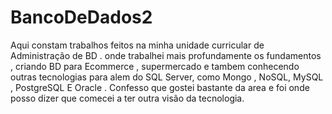 # BancoDeDados2
 Aqui constam trabalhos feitos na minha unidade curricular de Administração de BD . onde trabalhei mais profundamente os fundamentos , criando BD para Ecommerce , supermercado e tambem conhecendo outras tecnologias para alem do SQL Server, como Mongo , NoSQL, MySQL , PostgreSQL E Oracle . Confesso que gostei bastante da area e foi onde posso dizer que comecei a ter outra visão da tecnologia.
